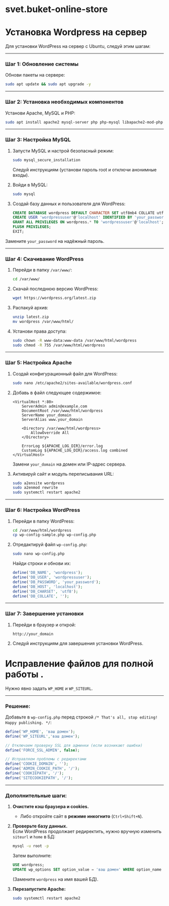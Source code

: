 # svet.buket-online-store

# Установка Wordpress на сервер 

Для установки WordPress на сервер с Ubuntu, следуй этим шагам:

---

### **Шаг 1: Обновление системы**
Обнови пакеты на сервере:
```bash
sudo apt update && sudo apt upgrade -y
```

---

### **Шаг 2: Установка необходимых компонентов**
Установи Apache, MySQL и PHP:
```bash
sudo apt install apache2 mysql-server php php-mysql libapache2-mod-php php-cli php-curl php-gd php-xml php-mbstring unzip -y
```

---

### **Шаг 3: Настройка MySQL**
1. Запусти MySQL и настрой безопасный режим:
   ```bash
   sudo mysql_secure_installation
   ```
   Следуй инструкциям (установи пароль root и отключи анонимные входы).

2. Войди в MySQL:
   ```bash
   sudo mysql
   ```

3. Создай базу данных и пользователя для WordPress:
   ```sql
   CREATE DATABASE wordpress DEFAULT CHARACTER SET utf8mb4 COLLATE utf8mb4_unicode_ci;
   CREATE USER 'wordpressuser'@'localhost' IDENTIFIED BY 'your_password';
   GRANT ALL PRIVILEGES ON wordpress.* TO 'wordpressuser'@'localhost';
   FLUSH PRIVILEGES;
   EXIT;
   ```

Замените `your_password` на надёжный пароль.

---

### **Шаг 4: Скачивание WordPress**
1. Перейди в папку `/var/www/`:
   ```bash
   cd /var/www/
   ```

2. Скачай последнюю версию WordPress:
   ```bash
   wget https://wordpress.org/latest.zip
   ```

3. Распакуй архив:
   ```bash
   unzip latest.zip
   mv wordpress /var/www/html/
   ```

4. Установи права доступа:
   ```bash
   sudo chown -R www-data:www-data /var/www/html/wordpress
   sudo chmod -R 755 /var/www/html/wordpress
   ```

---

### **Шаг 5: Настройка Apache**
1. Создай конфигурационный файл для WordPress:
   ```bash
   sudo nano /etc/apache2/sites-available/wordpress.conf
   ```

2. Добавь в файл следующее содержимое:
   ```
   <VirtualHost *:80>
       ServerAdmin admin@example.com
       DocumentRoot /var/www/html/wordpress
       ServerName your_domain
       ServerAlias www.your_domain

       <Directory /var/www/html/wordpress>
           AllowOverride All
       </Directory>

       ErrorLog ${APACHE_LOG_DIR}/error.log
       CustomLog ${APACHE_LOG_DIR}/access.log combined
   </VirtualHost>
   ```

   Замени `your_domain` на домен или IP-адрес сервера.

3. Активируй сайт и модуль переписывания URL:
   ```bash
   sudo a2ensite wordpress
   sudo a2enmod rewrite
   sudo systemctl restart apache2
   ```

---

### **Шаг 6: Настройка WordPress**
1. Перейди в папку WordPress:
   ```bash
   cd /var/www/html/wordpress
   cp wp-config-sample.php wp-config.php
   ```

2. Отредактируй файл `wp-config.php`:
   ```bash
   sudo nano wp-config.php
   ```
   Найди строки и обнови их:
   ```php
   define('DB_NAME', 'wordpress');
   define('DB_USER', 'wordpressuser');
   define('DB_PASSWORD', 'your_password');
   define('DB_HOST', 'localhost');
   define('DB_CHARSET', 'utf8');
   define('DB_COLLATE', '');
   ```

---

### **Шаг 7: Завершение установки**
1. Перейди в браузер и открой:
   ```
   http://your_domain
   ```
2. Следуй инструкциям для завершения установки WordPress.

# Исправление файлов для полной работы .

Нужно явно задать `WP_HOME` и `WP_SITEURL`.  

---

### **Решение:**
Добавьте в `wp-config.php` перед строкой `/* That's all, stop editing! Happy publishing. */`:

```php
define('WP_HOME', 'ваш домен');
define('WP_SITEURL','ваш домен');

// Отключаем проверку SSL для админки (если возникают ошибки)
define('FORCE_SSL_ADMIN', false);

// Исправляем проблемы с редиректами
define('COOKIE_DOMAIN', '');
define('ADMIN_COOKIE_PATH', '/');
define('COOKIEPATH', '/');
define('SITECOOKIEPATH', '/');
```

---

### **Дополнительные шаги:**
1. **Очистите кэш браузера и cookies.**  
   - Либо откройте сайт в **режиме инкогнито** (`Ctrl+Shift+N`).

2. **Проверьте базу данных.**  
   Если WordPress продолжает редиректить, нужно вручную изменить `siteurl` и `home` в БД:  

   ```sh
   mysql -u root -p
   ```
   Затем выполните:
   ```sql
   USE wordpress;
   UPDATE wp_options SET option_value = 'ваш домен' WHERE option_name IN ('siteurl', 'home');
   ```
   (Замените `wordpress` на имя вашей БД).

3. **Перезапустите Apache:**
   ```sh
   sudo systemctl restart apache2
   ```
